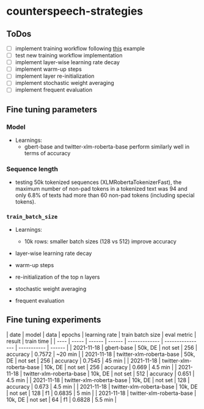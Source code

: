 # counterspeech-strategies

## ToDos
- [ ] implement training workflow following [this](https://towardsdatascience.com/transformers-can-you-rate-the-complexity-of-reading-passages-17c76da3403) example
- [ ] test new training workflow implementation
- [ ] implement layer-wise learning rate decay
- [ ] implement warm-up steps
- [ ] implement layer re-initialization
- [ ] implement stochastic weight averaging
- [ ] implement frequent evaluation

## Fine tuning parameters
### Model
* Learnings:
    * gbert-base and twitter-xlm-roberta-base perform similarly well in terms of accuracy
    
### Sequence length
* testing 50k tokenized sequences (XLMRobertaTokenizerFast), the maximum number of non-pad tokens in a tokenized text was 94 and only 6.8% of texts had more than 60 non-pad tokens (including special tokens).
### `train_batch_size`
* Learnings:
    * 10k rows: smaller batch sizes (128 vs 512) improve accuracy

* layer-wise learning rate decay
* warm-up steps
* re-initialization of the top n layers
* stochastic weight averaging
* frequent evaluation

## Fine tuning experiments
| date | model | data | epochs | learning rate | train batch size | eval metric | result | train time |
| ---- | ----- | ------ | ------ | ------------- | ---------------- | ----------- | ------ |
| 2021-11-18 | gbert-base | 50k, DE | not set | 256 | accuracy | 0.7572 | ~20 min |
| 2021-11-18 | twitter-xlm-roberta-base | 50k, DE | not set | 256 | accuracy | 0.7545 | 45 min |
| 2021-11-18 | twitter-xlm-roberta-base | 10k, DE | not set | 256 | accuracy | 0.669 | 4.5 min |
| 2021-11-18 | twitter-xlm-roberta-base | 10k, DE | not set | 512 | accuracy | 0.651 | 4.5 min |
| 2021-11-18 | twitter-xlm-roberta-base | 10k, DE | not set | 128 | accuracy | 0.673 | 4.5 min |
| 2021-11-18 | twitter-xlm-roberta-base | 10k, DE | not set | 128 | f1 | 0.6835 | 5 min |
| 2021-11-18 | twitter-xlm-roberta-base | 10k, DE | not set | 64 | f1 | 0.6828 | 5.5 min |